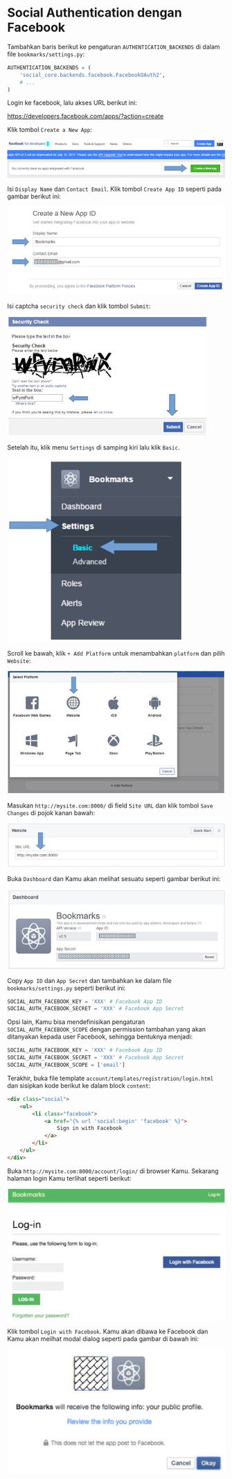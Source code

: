 # Social Authentication dengan Facebook

Tambahkan baris berikut ke pengaturan `AUTHENTICATION_BACKENDS` di dalam file `bookmarks/settings.py`:

```python
AUTHENTICATION_BACKENDS = (
    'social_core.backends.facebook.FacebookOAuth2',
    # ...
)
```

Login ke facebook, lalu akses URL berikut ini:

https://developers.facebook.com/apps/?action=create 

Klik tombol `Create a New App`:

![](../images/20.JPG)

Isi `Display Name` dan `Contact Email`. Klik tombol `Create App ID` seperti pada gambar berikut ini:

![](../images/21.JPG)

Isi captcha `security check` dan klik tombol `Submit`:

![](../images/22.JPG)

Setelah itu, klik menu `Settings` di samping kiri lalu klik `Basic`. 

![](../images/23.JPG)

Scroll ke bawah, klik `+ Add Platform` untuk menambahkan `platform` dan pilih `Website`:

![](../images/24.JPG)

Masukan `http://mysite.com:8000/` di field `Site URL` dan klik tombol `Save Changes` di pojok kanan bawah:

![](../images/25.JPG)

Buka `Dashboard` dan Kamu akan melihat sesuatu seperti gambar berikut ini:

![](../images/26.JPG)

Copy `App ID` dan `App Secret` dan tambahkan ke dalam file `bookmarks/settings.py` seperti berikut ini:

```python
SOCIAL_AUTH_FACEBOOK_KEY = 'XXX' # Facebook App ID
SOCIAL_AUTH_FACEBOOK_SECRET = 'XXX' # Facebook App Secret
```

Opsi lain, Kamu bisa mendefinisikan pengaturan `SOCIAL_AUTH_FACEBOOK_SCOPE` dengan permission tambahan yang akan ditanyakan kepada user Facebook, sehingga bentuknya menjadi:

```python
SOCIAL_AUTH_FACEBOOK_KEY = 'XXX' # Facebook App ID
SOCIAL_AUTH_FACEBOOK_SECRET = 'XXX' # Facebook App Secret
SOCIAL_AUTH_FACEBOOK_SCOPE = ['email']
```

Terakhir, buka file template `account/templates/registration/login.html` dan sisipkan kode berikut ke dalam block `content`:

```html
<div class="social">
    <ul>
        <li class="facebook">
            <a href="{% url 'social:begin' 'facebook' %}">
                Sign in with Facebook
            </a>
        </li>
    </ul>
</div>
```

Buka `http://mysite.com:8000/account/login/` di browser Kamu. Sekarang halaman login Kamu terlihat seperti berikut:

![](../images/27.JPG)

Klik tombol `Login with Facebook`. Kamu akan dibawa ke Facebook dan Kamu akan meilhat modal dialog seperti pada gambar di bawah ini:

![](../images/28.JPG)




